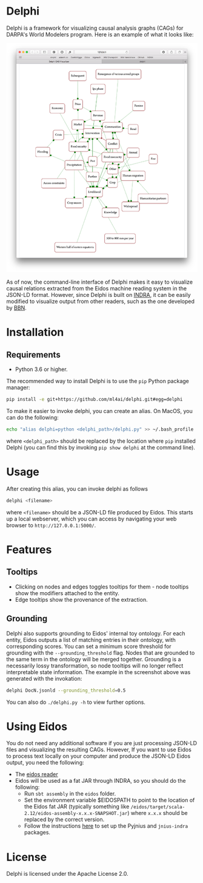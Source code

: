 # Delphi
Delphi is a framework for visualizing causal analysis graphs (CAGs) for DARPA's
World Modelers program. Here is an example of what it looks like:

![alt text](/sphinx/delphi_screenshot.png?raw=True")


As of now, the command-line interface of Delphi makes it easy to visualize
causal relations extracted from the Eidos machine reading system in the JSON-LD
format. However, since Delphi is built on
[INDRA](http://indra.readthedocs.io/en/latest/), it can be easily modified to
visualize output from other readers, such as the one developed by
[BBN](https://www.raytheon.com/ourcompany/bbn).

# Installation

## Requirements

- Python 3.6 or higher.

The recommended way to install Delphi is to use the `pip` Python package
manager:

```bash
pip install -e git+https://github.com/ml4ai/delphi.git#egg=delphi
```

To make it easier to invoke delphi, you can create an alias. On MacOS, you can
do the following:

```bash
echo "alias delphi=python <delphi_path>/delphi.py" >> ~/.bash_profile
```

where `<delphi_path>` should be replaced by the location where `pip` installed
Delphi (you can find this by invoking `pip show delphi` at the command line).

# Usage

After creating this alias, you can invoke delphi as follows

```bash
delphi <filename>
```
where `<filename>` should be a JSON-LD file produced by Eidos.
This starts up a local webserver, which you can access by navigating your
web browser to `http://127.0.0.1:5000/`.

# Features

## Tooltips
- Clicking on nodes and edges toggles tooltips for them - node tooltips show the
    modifiers attached to the entity.
- Edge tooltips show the provenance of the extraction.


## Grounding

Delphi also supports grounding to Eidos' internal toy ontology. For each entity,
Eidos outputs a list of matching entries in their ontology, with corresponding
scores. You can set a minimum score threshold for grounding with the
`--grounding_threshold` flag. Nodes that are grounded to the same term in the
ontology will be merged together. Grounding is a necessarily lossy
transformation, so node tooltips will no longer reflect interpretable state
information. The example in the screenshot above was generated with the
invokation:

```bash
delphi DocN.jsonld --grounding_threshold=0.5
```

You can also do `./delphi.py -h` to view further options.


# Using Eidos

You do not need any additional software if you are just processing JSON-LD
files and visualizing the resulting CAGs. However, If you want to use Eidos to
process text locally on your computer and produce the JSON-LD Eidos output, you
need the following:

- The [eidos reader](https://github.com/clulab/eidos)
- Eidos will be used as a fat JAR through INDRA, so you should do the following:
  - Run `sbt assembly` in the `eidos` folder.
  - Set the environment variable $EIDOSPATH to point to the location of the
      Eidos fat JAR (typically something like
      `/eidos/target/scala-2.12/eidos-assembly-x.x.x-SNAPSHOT.jar`) where
      `x.x.x` should be replaced by the correct version.
  - Follow the instructions
  [here](http://indra.readthedocs.io/en/latest/installation.html#pyjnius) to set
  up the Pyjnius and `jnius-indra` packages.

# License 

Delphi is licensed under the Apache License 2.0.
